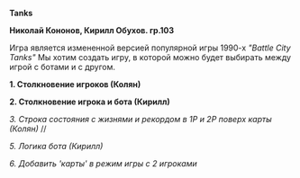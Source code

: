 **Tanks**

__Николай Кононов, Кирилл Обухов. гр.103__

Игра является измененной версией популярной игры 1990-х _"Battle City Tanks"_
Мы хотим создать игру, в которой можно будет выбирать между игрой с ботами и с другом.

__1. Столкновение игроков (Колян)__

__2. Столкновение игрока и бота (Кирилл)__

_3. Строка состояния с жизнями и рекордом в 1P и 2P поверх карты (Колян)_ //

_5. Логика бота (Кирилл)_

_6. Добавить 'карты' в режим игры с 2 игроками_
